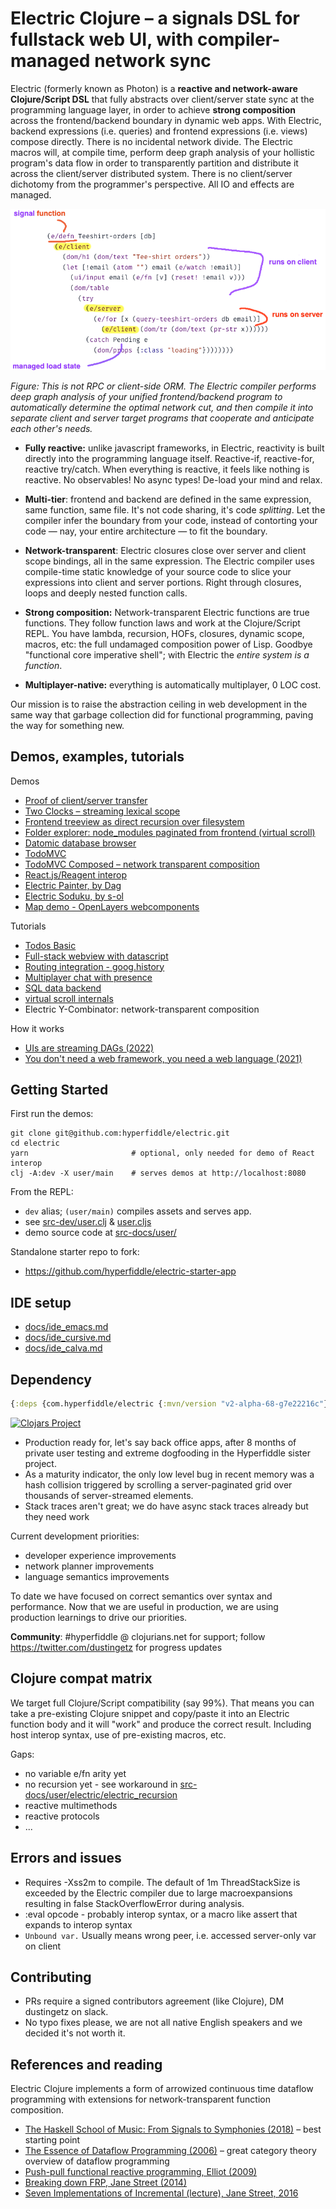 # Electric Clojure – a signals DSL for fullstack web UI, with compiler-managed network sync

Electric (formerly known as Photon) is a **reactive and network-aware Clojure/Script DSL** that fully abstracts over client/server state sync at the programming language layer, in order to achieve **strong composition** across the frontend/backend boundary in dynamic web apps. With Electric, backend expressions (i.e. queries) and frontend expressions (i.e. views) compose directly. There is no incidental network divide. The Electric macros will, at compile time, perform deep graph analysis of your hollistic program's data flow in order to transparently partition and distribute it across the client/server distributed system. There is no client/server dichotomy from the programmer's perspective. All IO and effects are managed.

![](docs/electric-explainer-5.png)

*Figure: This is not RPC or client-side ORM. The Electric compiler performs deep graph analysis of your unified frontend/backend program to automatically determine the optimal network cut, and then compile it into separate client and server target programs that cooperate and anticipate each other's needs.*


- **Fully reactive:** unlike javascript frameworks, in Electric, reactivity is built directly into the programming language itself. Reactive-if, reactive-for, reactive try/catch. When everything is reactive, it feels like nothing is reactive. No observables! No async types! De-load your mind and relax.


- **Multi-tier**: frontend and backend are defined in the same expression, same function, same file. It's not code sharing, it's code *splitting*. Let the compiler infer the boundary from your code, instead of contorting your code — nay, your entire architecture — to fit the boundary.


- **Network-transparent**: Electric closures close over server and client scope bindings, all in the same expression. The Electric compiler uses compile-time static knowledge of your source code to slice your expressions into client and server portions. Right through closures, loops and deeply nested function calls.


- **Strong composition:** Network-transparent Electric functions are true functions. They follow function laws and work at the Clojure/Script REPL. You have lambda, recursion, HOFs, closures, dynamic scope, macros, etc: the full undamaged composition power of Lisp. Goodbye "functional core imperative shell"; with Electric the *entire system is a function*.


- **Multiplayer-native:** everything is automatically multiplayer, 0 LOC cost.


Our mission is to raise the abstraction ceiling in web development in the same way that garbage collection did for functional programming, paving the way for something new.

## Demos, examples, tutorials

Demos

* [Proof of client/server transfer](https://gist.github.com/dustingetz/35f0e036283c49605f73917132931414)
* [Two Clocks – streaming lexical scope](https://github.com/hyperfiddle/electric/blob/master/src-docs/user/demo_6_two_clocks.cljc)
* [Frontend treeview as direct recursion over filesystem](https://gist.github.com/dustingetz/89ca122af0175933042e481ee9aa59f8)
* [Folder explorer: node_modules paginated from frontend (virtual scroll)](https://gist.github.com/dustingetz/dd67a35d818e3a1bf6733147cf5cdea7)
* [Datomic database browser](https://github.com/hyperfiddle/electric-datomic-browser)
* [TodoMVC](https://gist.github.com/dustingetz/2c1916766be8a61baa39f9f88feafc44)
* [TodoMVC Composed – network transparent composition](https://gist.github.com/dustingetz/bba2aa18acc5de8d2685d3de23bad515)
* [React.js/Reagent interop](https://gist.github.com/dustingetz/9854d23037b55bfab3845539f3e66e02)
* [Electric Painter, by Dag](https://gist.github.com/dustingetz/d58a6134be310e05307ca0b586c30947)
* [Electric Soduku, by s-ol](https://twitter.com/S0lll0s/status/1628798014042083328)
* [Map demo - OpenLayers webcomponents](https://twitter.com/tatut/status/1625192601354641408)

Tutorials

* [Todos Basic](https://github.com/hyperfiddle/electric/blob/master/src-docs/user/todos_simple.cljc)
* [Full-stack webview with datascript](https://github.com/hyperfiddle/electric/blob/master/src-docs/user/demo_4_webview.cljc)
* [Routing integration - goog.history](https://github.com/hyperfiddle/electric/blob/master/src/contrib/electric_goog_history.cljc)
* [Multiplayer chat with presence](https://gist.github.com/dustingetz/3e0761f51137cbf945b701c3ce9e3c74)
* [SQL data backend](https://gist.github.com/dustingetz/1960436eb4044f65ddfcfce3ee0641b7)
* [virtual scroll internals](https://github.com/hyperfiddle/electric/blob/master/src-docs/user/demo_scrollview.cljc)
* Electric Y-Combinator: network-transparent composition

How it works
* [UIs are streaming DAGs (2022)](https://hyperfiddle.notion.site/UIs-are-streaming-DAGs-e181461681a8452bb9c7a9f10f507991)
* [You don't need a web framework, you need a web language (2021)](https://hyperfiddle.notion.site/Reactive-Clojure-You-don-t-need-a-web-framework-you-need-a-web-language-44b5bfa526be4af282863f34fa1cfffc)

## Getting Started

First run the demos:

```shell
git clone git@github.com:hyperfiddle/electric.git
cd electric
yarn                       # optional, only needed for demo of React interop
clj -A:dev -X user/main    # serves demos at http://localhost:8080
```

From the REPL:
* `dev` alias; `(user/main)` compiles assets and serves app. 
* see [src-dev/user.clj](https://github.com/hyperfiddle/electric/blob/master/src-dev/user.clj) & [user.cljs](https://github.com/hyperfiddle/electric/blob/master/src-dev/user.cljs)
* demo source code at [src-docs/user/](https://github.com/hyperfiddle/electric/tree/master/src-docs/user)

Standalone starter repo to fork: 
* https://github.com/hyperfiddle/electric-starter-app

## IDE setup

* [docs/ide_emacs.md](docs/ide_emacs.md)
* [docs/ide_cursive.md](docs/ide_cursive.md)
* [docs/ide_calva.md](docs/ide_calva.md)

## Dependency

```clojure
{:deps {com.hyperfiddle/electric {:mvn/version "v2-alpha-68-g7e22216c"}}}
```
[![Clojars Project](https://img.shields.io/clojars/v/com.hyperfiddle/electric.svg)](https://clojars.org/com.hyperfiddle/electric)

- Production ready for, let's say back office apps, after 8 months of private user testing and extreme dogfooding in the Hyperfiddle sister project.
- As a maturity indicator, the only low level bug in recent memory was a hash collision triggered by scrolling a server-paginated grid over thousands of server-streamed elements.
- Stack traces aren't great; we do have async stack traces already but they need work

Current development priorities:
* developer experience improvements
* network planner improvements
* language semantics improvements

To date we have focused on correct semantics over syntax and performance. Now that we are useful in production, we are using production learnings to drive our priorities.

**Community**: #hyperfiddle @ clojurians.net for support; follow https://twitter.com/dustingetz for progress updates

## Clojure compat matrix

We target full Clojure/Script compatibility (say 99%). That means you can take a pre-existing Clojure snippet and copy/paste it into an Electric function body and it will "work" and produce the correct result. Including host interop syntax, use of pre-existing macros, etc.

Gaps:

- no variable e/fn arity yet
- no recursion yet - see workaround in [src-docs/user/electric/electric_recursion](https://github.com/hyperfiddle/electric/blob/master/src-docs/user/electric/electric_recursion.cljc)
- reactive multimethods
- reactive protocols
- ...

## Errors and issues
* Requires -Xss2m to compile. The default of 1m ThreadStackSize is exceeded by the Electric compiler due to large macroexpansions resulting in false StackOverflowError during analysis.
* :eval opcode - probably interop syntax, or a macro like assert that expands to interop syntax
* `Unbound var.` Usually means wrong peer, i.e. accessed server-only var on client

## Contributing

* PRs require a signed contributors agreement (like Clojure), DM dustingetz on slack.
* No typo fixes please, we are not all native English speakers and we decided it's not worth it.

## References and reading

Electric Clojure implements a form of arrowized continuous time dataflow programming with extensions for network-transparent function composition.

* [The Haskell School of Music: From Signals to Symphonies (2018)](https://www.amazon.com/Haskell-School-Music-Signals-Symphonies/dp/1108416756) – best starting point
* [The Essence of Dataflow Programming (2006)](http://cs.ioc.ee/~tarmo/papers/essence.pdf) – great category theory overview of dataflow programming
* [Push-pull functional reactive programming, Elliot (2009)](http://conal.net/papers/push-pull-frp/)
* [Breaking down FRP, Jane Street (2014)](https://blog.janestreet.com/breaking-down-frp/)
* [Seven Implementations of Incremental (lecture), Jane Street, 2016](https://www.youtube.com/watch?v=G6a5G5i4gQU)
